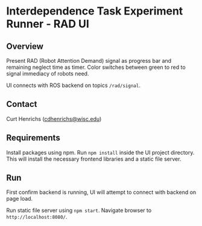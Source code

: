 # Interdependence Task Experiment Runner - RAD UI

## Overview
Present RAD (Robot Attention Demand) signal as progress bar and remaining
neglect time as timer. Color switches between green to red to signal immediacy
of robots need.

UI connects with ROS backend on topics `/rad/signal`.

## Contact
Curt Henrichs (cdhenrichs@wisc.edu)

## Requirements
Install packages using npm. Run `npm install` inside the UI project directory.
This will install the necessary frontend libraries and a static file server.

## Run

First confirm backend is running, UI will attempt to connect with backend on page load.

Run static file server using `npm start`. Navigate browser to `http://localhost:8080/`.

